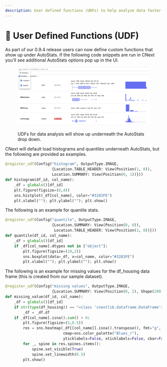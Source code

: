 ```yaml
---
description: User defined functions (UDFs) to help analyze data faster
---
```


# 🍧 User Defined Functions (UDF)

As part of our 0.9.4 release users can now define custom functions that show up under AutoStats. If the following code snippets are run in CNext you'll see additional AutoStats options pop up in the UI.

<figure><img src="../.gitbook/assets/image (1).png" alt=""><figcaption><p>UDFs for data analysis will show up underneath the AutoStats drop down.</p></figcaption></figure>

CNext will default load histograms and quantiles underneath AutoStats, but the following are provided as examples.&#x20;

```python
@register_udf(Config("histogram", OutputType.IMAGE, 
                     {Location.TABLE_HEADER: View(Position(1, 0)),
                     Location.SUMMARY: View(Position(0, 1))}))
def histogram(df_id, col_name):
    _df = globals()[df_id]
    plt.figure(figsize=(8,4))
    sns.histplot(_df[col_name], color="#3283FE")
    plt.xlabel(""); plt.ylabel(""); plt.show()
```

The following is an example for quantile stats.&#x20;

```python
@register_udf(Config("quantile", OutputType.IMAGE,
                     {Location.SUMMARY: View(Position(0, 0)), 
                      Location.TABLE_HEADER: View(Position(1, 0))}))
def quantile(df_id, col_name):
    _df = globals()[df_id]
    if _df[col_name].dtypes not in ["object"]:
        plt.figure(figsize=(10,2))
        sns.boxplot(data=_df, x=col_name, color="#3283FE")
        plt.xlabel(""); plt.ylabel(""); plt.show()
```

The following is an example for missing values for the df\_housing data frame (this is created from our sample dataset).&#x20;

```python
@register_udf(Config("missing values", OutputType.IMAGE,
                     {Location.SUMMARY: View(Position(0, 2), Shape(200, 50))}))
def missing_value(df_id, col_name):    
    _df = globals()[df_id]
    if str(type(df_housing)) == "<class 'cnextlib.dataframe.DataFrame'>":
        _df = _df.df
    if _df[col_name].isna().sum() > 0:
        plt.figure(figsize=(5,0.5))
        res = sns.heatmap(_df[[col_name]].isna().transpose(), fmt="g", 
                          cmap=sns.color_palette("Blues_r"), 
                          yticklabels=False, xticklabels=False, cbar=False) 
        for _, spine in res.spines.items():
            spine.set_visible(True)
            spine.set_linewidth(0.5)
        plt.show() 
```
